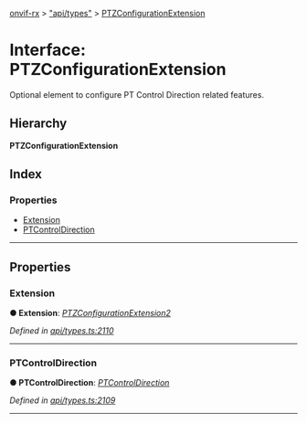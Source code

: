 [onvif-rx](../README.md) > ["api/types"](../modules/_api_types_.md) > [PTZConfigurationExtension](../interfaces/_api_types_.ptzconfigurationextension.md)

# Interface: PTZConfigurationExtension

Optional element to configure PT Control Direction related features.

## Hierarchy

**PTZConfigurationExtension**

## Index

### Properties

* [Extension](_api_types_.ptzconfigurationextension.md#extension)
* [PTControlDirection](_api_types_.ptzconfigurationextension.md#ptcontroldirection)

---

## Properties

<a id="extension"></a>

###  Extension

**● Extension**: *[PTZConfigurationExtension2](_api_types_.ptzconfigurationextension2.md)*

*Defined in [api/types.ts:2110](https://github.com/patrickmichalina/onvif-rx/blob/d62cee9/src/api/types.ts#L2110)*

___
<a id="ptcontroldirection"></a>

###  PTControlDirection

**● PTControlDirection**: *[PTControlDirection](_api_types_.ptcontroldirection.md)*

*Defined in [api/types.ts:2109](https://github.com/patrickmichalina/onvif-rx/blob/d62cee9/src/api/types.ts#L2109)*

___

